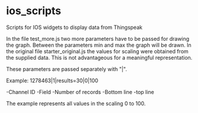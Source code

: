 # ios_scripts
Scripts for IOS widgets to display data from Thingspeak

In the file test_more.js two more parameters have to be passed for drawing the graph. Between the parameters min and max the graph will be drawn. In the original file starter_original.js the values for scaling were obtained from the supplied data. This is not advantageous for a meaningful representation.

These parameters are passed separately with "|".

Example:   1278463|1|results=30|0|100

-Channel ID
-Field
-Number of records
-Bottom line
-top line

The example represents all values in the scaling 0 to 100.
